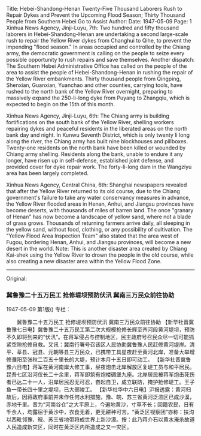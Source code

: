 Title: Hebei-Shandong-Henan Twenty-Five Thousand Laborers Rush to Repair Dykes and Prevent the Upcoming Flood Season; Thirty Thousand People from Southern Hebei Go to Assist
Author:
Date: 1947-05-09
Page: 1
Xinhua News Agency, Jinji-Luyu, 7th: Two hundred and fifty thousand laborers in Hebei-Shandong-Henan are undertaking a second large-scale rush to repair the Yellow River dykes from Changhui to Qihe, to prevent the impending "flood season." In areas occupied and controlled by the Chiang army, the democratic government is calling on the people to seize every possible opportunity to rush repairs and save themselves. Another dispatch: The Southern Hebei Administrative Office has called on the people of the area to assist the people of Hebei-Shandong-Henan in rushing the repair of the Yellow River embankments. Thirty thousand people from Qingping, Shenxian, Guanxian, Yuanchao and other counties, carrying tools, have rushed to the north bank of the Yellow River overnight, preparing to massively expand the 250-li-long dyke from Puyang to Zhangqiu, which is expected to begin on the 15th of this month.

Xinhua News Agency, Jinji-Luyu, 6th: The Chiang army is building fortifications on the south bank of the Yellow River, shelling workers repairing dykes and peaceful residents in the liberated areas on the north bank day and night. In Kunwu Seventh District, which is only twenty li long along the river, the Chiang army has built nine blockhouses and pillboxes. Twenty-one residents on the north bank have been killed or wounded by Chiang army shelling. Residents along the bank, unable to endure it any longer, have risen up in self-defense, established joint defense, and provided cover for dyke repair work. The forty-li-long dam in the Wangziyu area has been largely completed.

Xinhua News Agency, Central China, 6th: Shanghai newspapers revealed that after the Yellow River returned to its old course, due to the Chiang government's failure to take any water conservancy measures in advance, the Yellow River flooded areas in Henan, Anhui, and Jiangsu provinces have become deserts, with thousands of miles of barren land. The once "granary of Henan" has now become a landscape of yellow sand, where not a blade of grass grows. Thousands of returning farmers arrive daily, all sleeping in the yellow sand, without food, clothing, or any possibility of cultivation. The "Yellow Flood Area Inspection Team" also stated that the area west of Fugou, bordering Henan, Anhui, and Jiangsu provinces, will become a new desert in the world. Note: This is another disaster area created by Chiang Kai-shek using the Yellow River to drown the people in the old course, while also creating a new disaster area within the Yellow Flood Zone.



<hr /> 

Original: 


### 冀鲁豫二十五万民工  抢修堤坝预防伏汛  冀南三万民众前往协助

1947-05-09
第1版()
专栏：

　　冀鲁豫二十五万民工
    抢修堤坝预防伏汛
    冀南三万民众前往协助
    【新华社晋冀鲁豫七日电】冀鲁豫二十五万民工第二次大规模抢修长辉至齐河段黄河堤坝，预防不久即将到来的“伏汛”。在蒋军侵占与控制地区，民主政府号召民众尽一切可能抓紧空隙抢修自救。又讯：冀南行署号召该区人民协助冀鲁豫人民赶修黄河堤岸。清平、莘县、冠县、元朝等县三万民众，已携带工具星夜赶至黄河北岸，准备大举增修濮阳至张秋二百五十里长的大堤，预计本月十五日即可动工。
    【新华社晋冀鲁豫六日电】蒋军在黄河南岸大修工事，昼夜炮击北岸解放区复堤工员与和平居民。昆吾七区沿河仅长二十余里，蒋军即筑有炮楼碉堡九座。北岸居民被蒋军炮击死伤者已达二十一人，沿岸居民忍无可忍，奋起自卫，成立联防，掩护抢修堤工。王子鱼一带长四十里之堤坝，已大部竣工。
    【新华社华中六日电】沪报透露：黄河归故后，因蒋政府事前并未作任何水利措施，豫、皖、苏三省黄河泛滥区已成沙漠，赤地千里。昔为“河南谷仓”之大平原上，今遍地黄沙，寸草不长；回籍农民，日有千余人，均露宿于黄沙中，衣食无着，更无耕种可言。“黄泛区视察团”亦称：扶沟以西毗邻豫、皖、苏三省地带将成世界上新沙漠。按：此乃蒋介石以黄水淹杀故道人民造成新灾区，同时在黄泛区内所造成之又一灾区。
